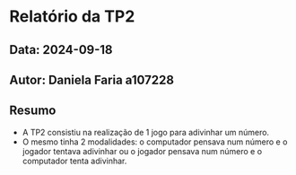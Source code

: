 # Relatório da TP2
## Data: 2024-09-18
## Autor: Daniela Faria a107228
## Resumo
* A TP2 consistiu na realização de 1 jogo para adivinhar um número. 
* O mesmo tinha 2 modalidades: o computador pensava num número e o jogador tentava adivinhar ou o jogador pensava num número e o computador tenta adivinhar. 

